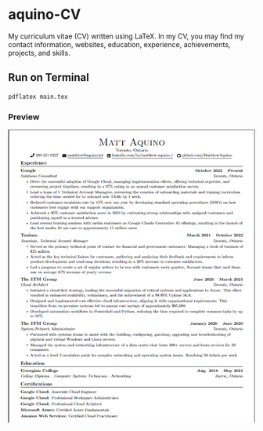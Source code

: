 # aquino-CV


My curriculum vitae (CV) written using LaTeX. In my CV, you may find my contact information, websites, education, experience, achievements, projects, and skills.

## Run on Terminal

```sh
pdflatex main.tex
```

### Preview

![Resume Screenshot](/preview.png)
